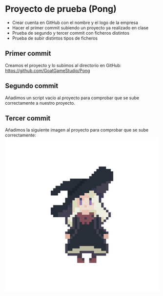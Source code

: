 # Proyecto de prueba (Pong)

- Crear cuenta en GitHub con el nombre y el logo de la empresa
- Hacer el primer commit subiendo un proyecto ya realizado en clase
- Prueba de segundo y tercer commit con ficheros distintos
- Prueba de subir distintos tipos de ficheros

## Primer commit

Creamos el proyecto y lo subimos al directorio en GitHub: https://github.com/GoatGameStudio/Pong

## Segundo commit
Añadimos un script vacío al proyecto para comprobar que se sube correctamente a nuestro proyecto.

## Tercer commit
Añadimos la siguiente imagen al proyecto para comprobar que se sube correctamente:
![](https://github.com/GoatGameStudio/Pong/blob/main/Assets/img/Prueba.png?raw=true)
